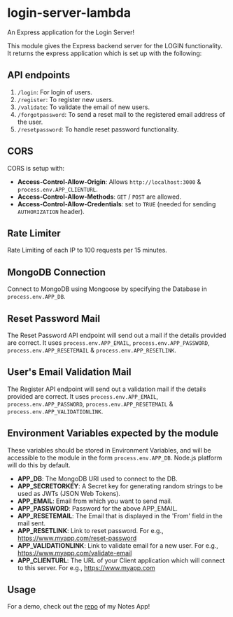 # login-server-lambda

An Express application for the Login Server!

This module gives the Express backend server for the LOGIN functionality. It returns the express application which is set up with the following:

## API endpoints

1. `/login`: For login of users.
2. `/register`: To register new users.
3. `/validate`: To validate the email of new users.
4. `/forgotpassword`: To send a reset mail to the registered email address of the user.
5. `/resetpassword`: To handle reset password functionality.

## CORS

CORS is setup with:
* **Access-Control-Allow-Origin**: Allows `http://localhost:3000` & `process.env.APP_CLIENTURL`.
* **Access-Control-Allow-Methods**: `GET` / `POST` are allowed.
* **Access-Control-Allow-Credentials**: set to `TRUE` (needed for sending `AUTHORIZATION` header).

## Rate Limiter

Rate Limiting of each IP to 100 requests per 15 minutes.

## MongoDB Connection

Connect to MongoDB using Mongoose by specifying the Database in `process.env.APP_DB`.

## Reset Password Mail

The Reset Password API endpoint will send out a mail if the details provided are correct. It uses `process.env.APP_EMAIL`, `process.env.APP_PASSWORD`, `process.env.APP_RESETEMAIL` & `process.env.APP_RESETLINK`.

## User's Email Validation Mail

The Register API endpoint will send out a validation mail if the details provided are correct. It uses `process.env.APP_EMAIL`, `process.env.APP_PASSWORD`, `process.env.APP_RESETEMAIL` & `process.env.APP_VALIDATIONLINK`.

## Environment Variables expected by the module

These variables should be stored in Environment Variables, and will be accessible to the module in the form `process.env.APP_DB`. Node.js platform will do this by default.

* **APP_DB**: The MongoDB URI used to connect to the DB.
* **APP_SECRETORKEY**: A Secret key for generating random strings to be used as JWTs (JSON Web Tokens).
* **APP_EMAIL**: Email from which you want to send mail.
* **APP_PASSWORD**: Password for the above APP_EMAIL.
* **APP_RESETEMAIL**: The Email that is displayed in the 'From' field in the mail sent.
* **APP_RESETLINK**: Link to reset password. For e.g., https://www.myapp.com/reset-password
* **APP_VALIDATIONLINK**: Link to validate email for a new user. For e.g., https://www.myapp.com/validate-email
* **APP_CLIENTURL**: The URL of your Client application which will connect to this server. For e.g., https://www.myapp.com

## Usage

For a demo, check out the [repo](https://github.com/raravi/notes-server-lambda) of my Notes App!
